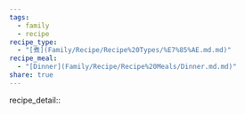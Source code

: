 ```yaml
---
tags:
  - family
  - recipe
recipe_type:
  - "[煮](Family/Recipe/Recipe%20Types/%E7%85%AE.md.md)"
recipe_meal:
  - "[Dinner](Family/Recipe/Recipe%20Meals/Dinner.md.md)"
share: true
---
```



recipe_detail:: 
